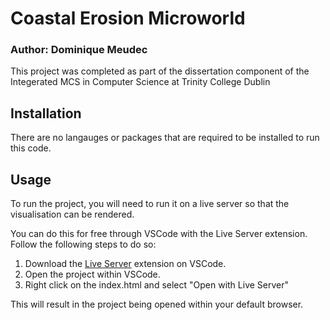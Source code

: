 # Coastal Erosion Microworld
### Author: Dominique Meudec

This project was completed as part of the dissertation component of the Integerated MCS in Computer Science at 
Trinity College Dublin

## Installation

There are no langauges or packages that are required to be installed to run this code.

## Usage

To run the project, you will need to run it on a live server so that the visualisation can be rendered.

You can do this for free through VSCode with the Live Server extension. Follow the following steps to do so:

1. Download the [Live Server](https://marketplace.visualstudio.com/items?itemName=ritwickdey.LiveServer) extension on VSCode.
2. Open the project within VSCode.
3. Right click on the index.html and select "Open with Live Server"

This will result in the project being opened within your default browser.